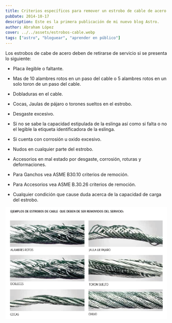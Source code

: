 ```yaml
---
title: Criterios específicos para remover un estrobo de cable de acero de uso
pubDate: 2014-10-17
description: Este es la primera publicación de mi nuevo blog Astro.
author: Abraham López
cover: ../../assets/estrobos-cable.webp
tags: ["astro", "bloguear", "aprender en público"]
---
```


Los estrobos de cabe de acero deben de retirarse de servicio si se presenta lo siguiente:

- Placa ilegible o faltante.

- Mas de 10 alambres rotos en un paso del cable o 5 alambres rotos en un solo toron de un paso del cable.

- Dobladuras en el cable.

- Cocas, Jaulas de pájaro o torones sueltos en el estrobo.

- Desgaste excesivo.

- Si no se sabe la capacidad estipulada de la eslinga así como si falta o no el legible la etiqueta identificadora de la eslinga.

- Si cuenta con corrosión u oxido excesivo.

- Nudos en cualquier parte del estrobo.

- Accesorios en mal estado por desgaste, corrosión, roturas y deformaciones.

- Para Ganchos vea ASME B30.10 criterios de remoción.

- Para Accesorios vea ASME B.30.26 criterios de remoción.

- Cualquier condición que cause duda acerca de la capacidad de carga del estrobo.

![Ejemplos de estrobos de cable que deben ser removidos del servicio](../../assets/post-4.png)